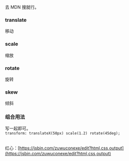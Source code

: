 去 MDN 搜就行。
<a name="NyfxQ"></a>
### translate
移动
<a name="OPmop"></a>
### scale
缩放
<a name="a13g5"></a>
### rotate
旋转
<a name="BCBsN"></a>
### skew
倾斜
<a name="S5nKe"></a>
### 组合用法
写一起即可。<br />`transform: translateX(50px) scale(1.2) rotate(45deg);`<br />​

红心：[https://jsbin.com/zuwuconexe/edit?html,css,output](https://jsbin.com/zuwuconexe/edit?html,css,output)
